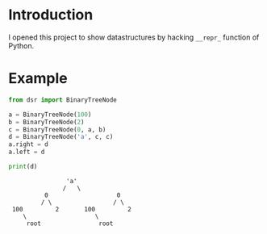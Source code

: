 # Introduction

I opened this project to show datastructures by hacking `__repr_` function of Python.

# Example


```python
from dsr import BinaryTreeNode

a = BinaryTreeNode(100)
b = BinaryTreeNode(2)
c = BinaryTreeNode(0, a, b)
d = BinaryTreeNode('a', c, c)
a.right = d
a.left = d

print(d)
```

```
                'a'                
               /   \               
          0                   0    
         / \                 / \   
 100         2       100         2 
    \                   \          
     root                root      

```
